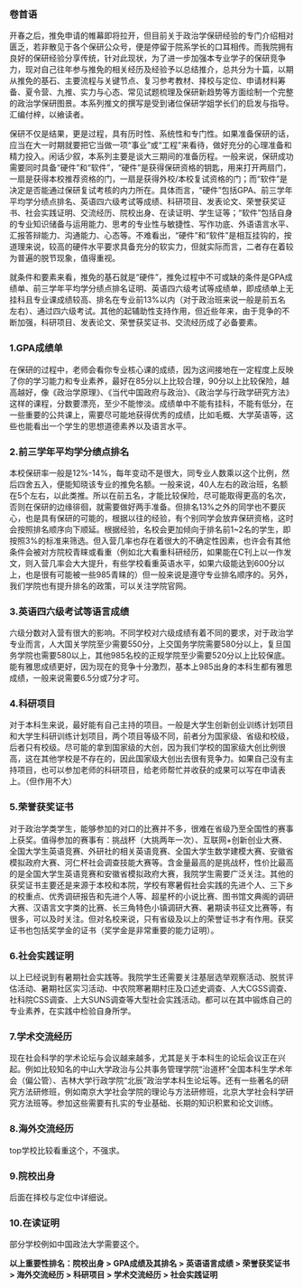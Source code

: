 ### 卷首语

开春之后，推免申请的帷幕即将拉开，但目前关于政治学保研经验的专门介绍相对匮乏，若非散见于各个保研公众号，便是停留于院系学长的口耳相传。而我院拥有良好的保研经验分享传统，针对此现状，为了进一步加强本专业学子的保研竞争力，现对自己往年参与推免的相关经历及经验予以总结推介，总共分为十篇，以期从推免的基石、主要流程与关键节点、复习参考教材、择校与定位、申请材料筹备、夏令营、九推、实力与心态、常见试题梳理及保研新趋势等方面绘制一个完整的政治学保研图景。本系列推文的撰写是受到诸位保研学姐学长们的启发与指导。汇编付梓，以飨读者。

保研不仅是结果，更是过程，具有历时性、系统性和专门性。如果准备保研的话，应当在大一时期就要把它当做一项“事业”或“工程”来看待，做好充分的心理准备和精力投入。闲话少叙，本系列主要是谈大三期间的准备历程。一般来说，保研成功需要同时具备“硬件”和“软件”，“硬件”是获得保研资格的钥匙，用来打开两扇门，一扇是获得本校推荐资格的门，一扇是获得外校/本校复试资格的门；而“软件”是决定是否能通过保研复试考核的内力所在。具体而言，“硬件”包括GPA、前三学年平均学分绩点排名、英语四六级考试等成绩、科研项目、发表论文、荣誉获奖证书、社会实践证明、交流经历、院校出身、在读证明、学生证等；“软件”包括自身的专业知识储备与运用能力、思考的专业性与敏捷性、写作功底、外语语言水平、汇报答辩能力、沟通能力、心态等。不难看出，“硬件”和“软件”是相互挂钩的，按道理来说，较高的硬件水平要求具备充分的软实力，但就实际而言，二者存在着较为普遍的脱节现象，值得重视。

就条件和要素来看，推免的基石就是“硬件”，推免过程中不可或缺的条件是GPA成绩单、前三学年平均学分绩点排名证明、英语四六级考试等成绩单，即成绩单上无挂科且专业课成绩较高、排名在专业前13%以内（对于政治班来说一般是前五名左右）、通过四六级考试。其他的起辅助性支持作用，但近些年来，由于竞争的不断加强，科研项目、发表论文、荣誉获奖证书、交流经历成了必备要素。

### 1.GPA成绩单

在保研的过程中，老师会看你专业核心课的成绩，因为这间接地在一定程度上反映了你的学习能力和专业素养，最好在85分以上比较合理，90分以上比较保险，越高越好，像《政治学原理》、《当代中国政府与政治》、《政治学与行政学研究方法》这样的课程，分数要漂亮，至少不能惨淡。成绩单中不能有挂科，不能有低分，在一些重要的公共课上，需要尽可能地获得优秀的成绩，比如毛概、大学英语等，这些也能看出一个学生的思想道德素养以及语言水平。

### 2.前三学年平均学分绩点排名

本校保研率一般是12%-14%，每年变动不是很大，同专业人数乘以这个比例，然后四舍五入，便能知晓该专业的推免名额。一般来说，40人左右的政治班，名额在5个左右，以此类推。所以在前五名，才能比较保险，尽可能取得更高的名次，否则在保研的边缘徘徊，就需要做好两手准备。但排名13%之外的同学也不要灰心，也是具有保研的可能的，根据以往的经验，有个别同学会放弃保研资格，这时会按照排名顺序向下顺延。根据经验，名校会更加倾向于排名前1~2名的学生，即按照3%的标准来筛选。但入营几率也存在着很大的不确定性因素，也许会有其他条件会被对方院校青睐或看重（例如北大看重科研经历，如果能在C刊上以一作发文，则入营几率会大大提升，有些学校看重英语水平，如果六级能达到600分以上，也是很有可能被一些985青睐的）但一般来说是遵守专业排名顺序的。另外，我们学院也有提升排名的政策，可以关注学院官网。

### 3.英语四六级考试等语言成绩

六级分数对入营有很大的影响。不同学校对六级成绩有着不同的要求，对于政治学专业而言，人大国关学院至少需要550分，上交国务学院需要580分以上，复旦国务学院也需要580以上，其他985名校的正规学院至少需要520分以上比较保底。能有雅思成绩更好，因为现在的竞争十分激烈，基本上985出身的本科生都有雅思成绩，一般来说需要6.5分或7分才可。

### 4.科研项目

对于本科生来说，最好能有自己主持的项目。一般是大学生创新创业训练计划项目和大学生科研训练计划项目，两个项目等级不同，前者分为国家级、省级和校级，后者只有校级。尽可能的拿到国家级的大创，因为我们学校的国家级大创比例很高，这在其他学校是不存在的，因此国家级大创出去很有竞争力。如果自己没有主持项目，也可以参加老师的科研项目，给老师帮忙并收获的成果可以写在申请表上。（但作用不大）

### 5.荣誉获奖证书

对于政治学类学生，能够参加的对口的比赛并不多，很难在省级乃至全国性的赛事上获奖。值得参加的赛事有：挑战杯（大挑两年一次）、互联网+创新创业大赛、全国大学生英语竞赛、外研社的相关英语竞赛、全国大学生数学建模大赛、安徽省模拟政府大赛、河仁杯社会调查技能大赛等。含金量最高的是挑战杯，性价比最高的是全国大学生英语竞赛和安徽省模拟政府大赛，我院学生需要广泛关注。其他的获奖证书主要还是来源于本校和本院，学校有寒暑假社会实践的先进个人、三下乡的校重点、优秀调研报告和先进个人等、超星杯的小说比赛、图书馆文典阁的调研大赛、汉语言文字类的比赛、长三角特色小镇调研大赛、暑期读书征文比赛等，有很多，可以及时关注。但对名校来说，只有省级及以上的荣誉证书才有作用。获奖证书也包括奖学金的证书（奖学金是非常重要的能力证明）。

### 6.社会实践证明

以上已经说到有暑期社会实践等。我院学生还需要关注基层选举观察活动、脱贫评估活动、暑期社区实习活动、中农院寒暑期村庄及口述史调查、人大CGSS调查、社科院CSS调查、上大SUNS调查等大型社会实践活动。都可以在其中锻炼自己的专业素养，在实践中检验自身所学。

### 7.学术交流经历

现在社会科学的学术论坛与会议越来越多，尤其是关于本科生的论坛会议正在兴起。例如比较知名的中山大学政治与公共事务管理学院“治道杯”全国本科生学术年会（偏公管）、吉林大学行政学院“北辰”政治学本科生论坛等。还有一些著名的研究方法研修班，例如南京大学社会学院的理论与方法研修班，北京大学社会科学研究方法班等。参加这些需要有扎实的专业基础、长期的知识积累和论文训练。

### 8.海外交流经历

top学校比较看重这个，不强求。

### 9.院校出身

后面在择校与定位中详细说。

### 10.在读证明

部分学校例如中国政法大学需要这个。



**以上重要性排名：院校出身 > GPA成绩及其排名 > 英语语言成绩 > 荣誉获奖证书 > 海外交流经历 > 科研项目 > 学术交流经历 > 社会实践证明**